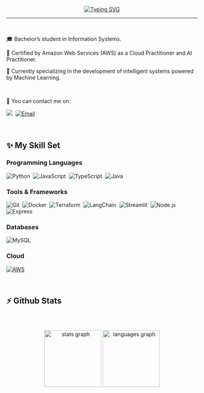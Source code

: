 <p align="center">
  <a href="https://git.io/typing-svg">
    <img src="https://readme-typing-svg.demolab.com?font=Courier+New&weight=500&size=29&pause=1000&color=8F4A92&width=435&separator=%3C&lines=Hello+there+%3A)+I'm+Sarah!%3CWelcome+to+my+profile!+;)" alt="Typing SVG" />
  </a>
</p>

<hr>

<br>
              
🎓 Bachelor’s student in Information Systems.  

🚀 Certified by Amazon Web Services (AWS) as a Cloud Practitioner and AI Practitioner. 

🤖 Currently specializing in the development of intelligent systems powered by Machine Learning.

<br>

💬 You can contact me on:

<a href="https://www.linkedin.com/in/sarah-alves-borges-686678290/" target="_blank">
<img src="https://img.shields.io/badge/-LinkedIn-%23467AA7?style=for-the-badge&logo=linkedin&logoColor=white" target="_blank"></a>&nbsp;
<a href="mailto:sarahalvesborges5@gmail.com" target="_blank">
<img src="https://img.shields.io/badge/email-%23000000.svg?&style=for-the-badge&logo=email&logoColor=white" alt="Email"></a>

<br>

<br>

<br>

## ✨ My Skill Set

### Programming Languages  
![Python](https://img.shields.io/badge/-Python-2C3E50?style=for-the-badge&logo=python&logoColor=white)&nbsp;
![JavaScript](https://img.shields.io/badge/-JavaScript-34495E?style=for-the-badge&logo=javascript&logoColor=white)&nbsp;
![TypeScript](https://img.shields.io/badge/-TypeScript-1F2A44?style=for-the-badge&logo=typescript&logoColor=white)&nbsp;
![Java](https://img.shields.io/badge/java-%232A3D66.svg?style=for-the-badge&logo=openjdk&logoColor=white)



### Tools & Frameworks
![Git](https://img.shields.io/badge/-Git-6C6C6C?style=for-the-badge&logo=git&logoColor=white)&nbsp;
![Docker](https://img.shields.io/badge/-Docker-3A3D4D?style=for-the-badge&logo=docker&logoColor=white)&nbsp;
![Terraform](https://img.shields.io/badge/-Terraform-5D3F6B?style=for-the-badge&logo=terraform&logoColor=white)&nbsp;
![LangChain](https://img.shields.io/badge/langchain-1C3C3C?style=for-the-badge&logo=langchain&logoColor=white)&nbsp;
![Streamlit](https://img.shields.io/badge/-Streamlit-3C1E1E?style=for-the-badge&logo=streamlit&logoColor=white)&nbsp;
![Node.js](https://img.shields.io/badge/-Node.js-2F4F4F?style=for-the-badge&logo=node.js&logoColor=white)&nbsp;
![Express](https://img.shields.io/badge/-Express-1A1A1A?style=for-the-badge&logo=express&logoColor=white)


### Databases  
![MySQL](https://img.shields.io/badge/-MySQL-1C3E4A?style=for-the-badge&logo=mysql&logoColor=white)

### Cloud  
[![AWS](https://img.shields.io/badge/Amazon%20AWS-232F3E?logo=amazonwebservices&logoColor=FF9900&style=for-the-badge)](https://www.credly.com/users/sarah-alves.e55a2d00/edit/badges#credly)



<br>

## ⚡ Github Stats  

###

<br>

<br>

<div align="center">
  <img src="https://github-readme-stats.vercel.app/api?username=sarahzxwy&hide_title=false&hide_rank=false&show_icons=true&include_all_commits=true&count_private=true&disable_animations=false&theme=dark&locale=en&hide_border=false&order=1" height="150" alt="stats graph" />
  <img src="https://github-readme-stats.vercel.app/api/top-langs?username=sarahzxwy&locale=en&hide_title=false&layout=compact&card_width=320&langs_count=5&theme=dark&hide_border=false&order=2" height="150" alt="languages graph" />
</div>
